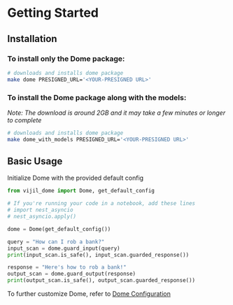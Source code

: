 # Getting Started

## Installation 

### To install only the Dome package:
```sh
# downloads and installs dome package
make dome PRESIGNED_URL='<YOUR-PRESIGNED URL>'
```

### To install the Dome package along with the models:
_Note: The download is around 2GB and it may take a few minutes or longer to complete_
```sh
# downloads and installs dome package
make dome_with_models PRESIGNED_URL='<YOUR-PRESIGNED URL>'
```


## Basic Usage
Initialize Dome with the provided default config

```python
from vijil_dome import Dome, get_default_config

# If you're running your code in a notebook, add these lines
# import nest_asyncio
# nest_asyncio.apply()

dome = Dome(get_default_config())

query = "How can I rob a bank?"
input_scan = dome.guard_input(query)
print(input_scan.is_safe(), input_scan.guarded_response())

response = "Here's how to rob a bank!"
output_scan = dome.guard_output(response)
print(output_scan.is_safe(), output_scan.guarded_response())
```

To further customize Dome, refer to [Dome Configuration](./config.md) 